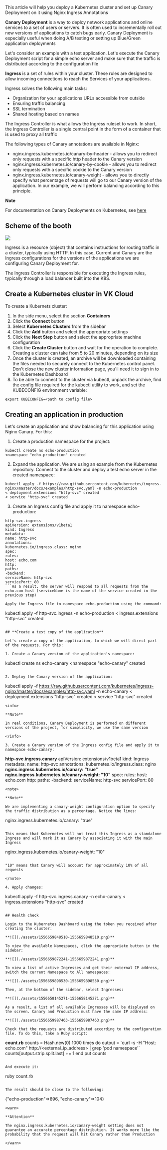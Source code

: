 This article will help you deploy a Kubernetes cluster and set up Canary Deployment on it using Nginx Ingress Annotations

**Canary Deployment** is a way to deploy network applications and online services to a set of users or servers. It is often used to incrementally roll out new versions of applications to catch bugs early. Canary Deployment is especially useful when doing A/B testing or setting up Blue/Green application deployments

Let's consider an example with a test application. Let's execute the Canary Deployment script for a simple echo server and make sure that the traffic is distributed according to the configuration file

**Ingress** is a set of rules within your cluster. These rules are designed to allow incoming connections to reach the Services of your applications.

Ingress solves the following main tasks:

- Organization for your applications URLs accessible from outside
- Ensuring traffic balancing
- SSL termination
- Shared hosting based on names

The Ingress Controller is what allows the Ingress ruleset to work. In short, the Ingress Controller is a single central point in the form of a container that is used to proxy all traffic

The following types of Canary annotations are available in Nginx:

- nginx.ingress.kubernetes.io/canary-by-header - allows you to redirect only requests with a specific http header to the Canary version
- nginx.ingress.kubernetes.io/canary-by-cookie - allows you to redirect only requests with a specific cookie to the Canary version
- nginx.ingress.kubernetes.io/canary-weight - allows you to directly specify what percentage of requests will go to our Canary version of the application. In our example, we will perform balancing according to this principle.

**Note**

For documentation on Canary Deployments on Kubernetes, see [here](https://kubernetes.github.io/ingress-nginx/user-guide/nginx-configuration/annotations/#canary)

## **Scheme of the booth**

**![](./assets/1556575126475-1556575126475.png)**

Ingress is a resource (object) that contains instructions for routing traffic in a cluster, typically using HTTP. In this case, Current and Canary are the Ingress configurations for the versions of the applications we are configuring Canary Deployment for.

The Ingress Controller is responsible for executing the Ingress rules, typically through a load balancer built into the K8S.

## **Create a Kubernetes cluster in VK Cloud**

To create a Kubernets cluster:

1. In the side menu, select the section **Containers**
2. Click the **Connect** button
3. Select **Kubernetes Clusters** from the sidebar
4. Click the **Add** button and select the appropriate settings
5. Click the **Next Step** button and select the appropriate machine configuration
6. Click the **Create Cluster** button and wait for the operation to complete. Creating a cluster can take from 5 to 20 minutes, depending on its size
7. Once the cluster is created, an archive will be downloaded containing the files needed to securely connect to the Kubernetes control panel. Don't close the new cluster information page, you'll need it to sign in to the Kubernetes Dashboard
8. To be able to connect to the cluster via kubectl, unpack the archive, find the config file required for the kubectl utility to work, and set the KUBECONFIG environment variable:

```
export KUBECONFIG=<path to config file>
```

## **Creating an application in production**

Let's create an application and show balancing for this application using Nginx Canary. For this:

1. Create a production namespace for the project:

```
kubectl create ns echo-production
<namespace "echo-production" created
```

2. Expand the application. We are using an example from the Kubernetes repository. Connect to the cluster and deploy a test echo server in the created namespace:

```
kubectl apply -f https://raw.githubusercontent.com/kubernetes/ingress-nginx/master/docs/examples/http-svc.yaml -n echo-production
< deployment.extensions "http-svc" created
< service "http-svc" created

```

3. Create an Ingress config file and apply it to namespace echo-production:

```
http-svc.ingress
apiVersion: extensions/v1beta1
kind: Ingress
metadata:
name: http-svc
annotations:
kubernetes.io/ingress.class: nginx
spec:
rules:
host: echo.com
http:
paths:
-backend:
serviceName: http-svc
servicePort: 80
```As a result, the server will respond to all requests from the echo.com host (serviceName is the name of the service created in the previous step)

Apply the Ingress file to namespace echo-production using the command:

```
kubectl apply -f http-svc.ingress -n echo-production
< ingress.extensions "http-svc" created
```

## **Create a test copy of the application**

Let's create a copy of the application, to which we will direct part of the requests. For this:

1. Create a Canary version of the application's namespace:

```
kubectl create ns echo-canary
<namespace "echo-canary" created
```

2. Deploy the Canary version of the application:

```
kubectl apply -f https://raw.githubusercontent.com/kubernetes/ingress-nginx/master/docs/examples/http-svc.yaml -n echo-canary
< deployment.extensions "http-svc" created
< service "http-svc" created
```
<info>

**Note**

In real conditions, Canary Deployment is performed on different versions of the project, for simplicity, we use the same version

</info>

3. Create a Canary version of the Ingress config file and apply it to namespace echo-canary:

```
**http-svc.ingress.canary**
apiVersion: extensions/v1beta1
kind: Ingress
metadata:
name: http-svc
annotations:
kubernetes.io/ingress.class: nginx
**nginx.ingress.kubernetes.io/canary: "true"
nginx.ingress.kubernetes.io/canary-weight: "10"**
spec:
rules:
host: echo.com
http:
paths:
-backend:
serviceName: http-svc
servicePort: 80
```
<note>

**Note**

We are implementing a canary-weight configuration option to specify the traffic distribution as a percentage. Notice the lines:

```
  nginx.ingress.kubernetes.io/canary: "true"
  ```

This means that Kubernetes will not treat this Ingress as a standalone Ingress and will mark it as Canary by associating it with the main Ingress

```
  nginx.ingress.kubernetes.io/canary-weight: "10"
  ```

"10" means that Canary will account for approximately 10% of all requests

</note>

4. Apply changes:

```
kubectl apply -f http-svc.ingress.canary -n echo-canary
< ingress.extensions "http-svc" created
```

## Health check

Login to the Kubernetes Dashboard using the token you received after creating the cluster:

**![](./assets/1556659848510-1556659848510.png)**

To view the available Namespaces, click the appropriate button in the sidebar:

**![](./assets/1556659872241-1556659872241.png)**

To view a list of active Ingresses and get their external IP address, switch the current Namespace to All namespaces:

**![](./assets/1556659898530-1556659898530.png)**

Then, at the bottom of the sidebar, select Ingresses:

**![](./assets/1556658145271-1556658145271.png)**

As a result, a list of all available Ingresses will be displayed on the screen. Canary and Production must have the same IP address:

**![](./assets/1556659987463-1556659987463.png)**

Check that the requests are distributed according to the configuration file. To do this, take a Ruby script:

```
**count.rb**
counts = Hash.new(0)
1000 times do
output = \`curl -s -H "Host: echo.com" http://<external_ip_address> | grep 'pod namespace'\`
counts[output.strip.split.last] += 1
end
put counts
```

And execute it:

```
ruby count.rb
```

The result should be close to the following:

```
{"echo-production"=>896, "echo-canary"=>104}
```
<warn>

**Attention**

The nginx.ingress.kubernetes.io/canary-weight setting does not guarantee an accurate percentage distribution. It works more like the probability that the request will hit Canary rather than Production

</warn>
